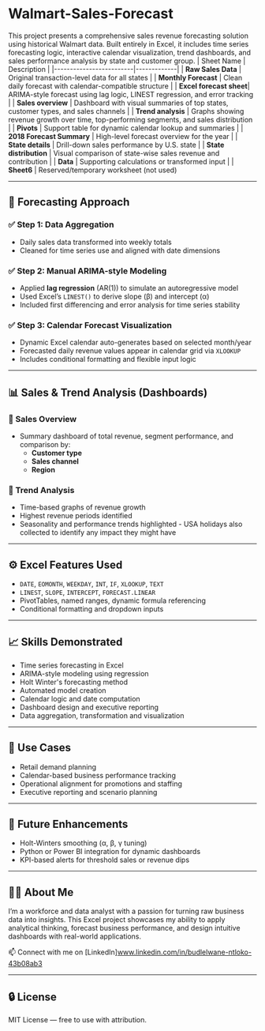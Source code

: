 # Walmart-Sales-Forecast
This project presents a comprehensive sales revenue forecasting solution using historical Walmart data. Built entirely in Excel, it includes time series forecasting logic, interactive calendar visualization, trend dashboards, and sales performance analysis by state and customer group.
| Sheet Name              | Description |
|-------------------------|-------------|
| **Raw Sales Data**      | Original transaction-level data for all states |
| **Monthly Forecast**    | Clean daily forecast with calendar-compatible structure |
| **Excel forecast sheet**| ARIMA-style forecast using lag logic, LINEST regression, and error tracking |
| **Sales overview**      | Dashboard with visual summaries of top states, customer types, and sales channels |
| **Trend analysis**      | Graphs showing revenue growth over time, top-performing segments, and sales distribution |
| **Pivots**              | Support table for dynamic calendar lookup and summaries |
| **2018 Forecast Summary** | High-level forecast overview for the year |
| **State details**       | Drill-down sales performance by U.S. state |
| **State distribution**  | Visual comparison of state-wise sales revenue and contribution |
| **Data**                | Supporting calculations or transformed input |
| **Sheet6**              | Reserved/temporary worksheet (not used)

---

## 🧠 Forecasting Approach

### ✅ Step 1: Data Aggregation
- Daily sales data transformed into weekly totals
- Cleaned for time series use and aligned with date dimensions

### ✅ Step 2: Manual ARIMA-style Modeling
- Applied **lag regression** (AR(1)) to simulate an autoregressive model
- Used Excel’s `LINEST()` to derive slope (β) and intercept (α)
- Included first differencing and error analysis for time series stability

### ✅ Step 3: Calendar Forecast Visualization
- Dynamic Excel calendar auto-generates based on selected month/year
- Forecasted daily revenue values appear in calendar grid via `XLOOKUP`
- Includes conditional formatting and flexible input logic

---

## 📊 Sales & Trend Analysis (Dashboards)

### 🔹 Sales Overview
- Summary dashboard of total revenue, segment performance, and comparison by:
  - **Customer type**
  - **Sales channel**
  - **Region**

### 🔹 Trend Analysis
- Time-based graphs of revenue growth
- Highest revenue periods identified
- Seasonality and performance trends highlighted - USA holidays also collected to identify any impact they might have

---

## ⚙️ Excel Features Used

- `DATE`, `EOMONTH`, `WEEKDAY`, `INT`, `IF`, `XLOOKUP`, `TEXT`
- `LINEST`, `SLOPE`, `INTERCEPT`, `FORECAST.LINEAR`
- PivotTables, named ranges, dynamic formula referencing
- Conditional formatting and dropdown inputs

---

## 📈 Skills Demonstrated

- Time series forecasting in Excel
- ARIMA-style modeling using regression
- Holt Winter's forecasting method
- Automated model creation
- Calendar logic and date computation
- Dashboard design and executive reporting
- Data aggregation, transformation and visualization

---

## 🎯 Use Cases

- Retail demand planning
- Calendar-based business performance tracking
- Operational alignment for promotions and staffing
- Executive reporting and scenario planning

---

## 🚀 Future Enhancements

- Holt-Winters smoothing (α, β, γ tuning)
- Python or Power BI integration for dynamic dashboards
- KPI-based alerts for threshold sales or revenue dips

---

## 👨‍💼 About Me

I’m a workforce and data analyst with a passion for turning raw business data into insights. This Excel project showcases my ability to apply analytical thinking, forecast business performance, and design intuitive dashboards with real-world applications.

📫 Connect with me on [LinkedIn]www.linkedin.com/in/budlelwane-ntloko-43b08ab3

---

## 🔒 License

MIT License — free to use with attribution.
